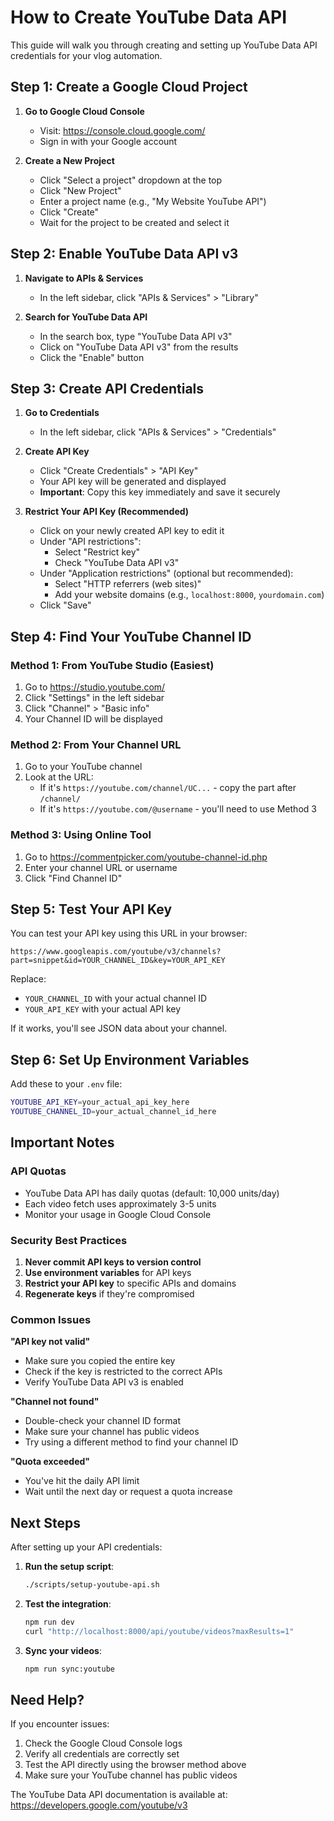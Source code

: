 # How to Create YouTube Data API

This guide will walk you through creating and setting up YouTube Data API credentials for your vlog automation.

## Step 1: Create a Google Cloud Project

1. **Go to Google Cloud Console**
   - Visit: https://console.cloud.google.com/
   - Sign in with your Google account

2. **Create a New Project**
   - Click "Select a project" dropdown at the top
   - Click "New Project"
   - Enter a project name (e.g., "My Website YouTube API")
   - Click "Create"
   - Wait for the project to be created and select it

## Step 2: Enable YouTube Data API v3

1. **Navigate to APIs & Services**
   - In the left sidebar, click "APIs & Services" > "Library"

2. **Search for YouTube Data API**
   - In the search box, type "YouTube Data API v3"
   - Click on "YouTube Data API v3" from the results
   - Click the "Enable" button

## Step 3: Create API Credentials

1. **Go to Credentials**
   - In the left sidebar, click "APIs & Services" > "Credentials"

2. **Create API Key**
   - Click "Create Credentials" > "API Key"
   - Your API key will be generated and displayed
   - **Important**: Copy this key immediately and save it securely

3. **Restrict Your API Key (Recommended)**
   - Click on your newly created API key to edit it
   - Under "API restrictions":
     - Select "Restrict key"
     - Check "YouTube Data API v3"
   - Under "Application restrictions" (optional but recommended):
     - Select "HTTP referrers (web sites)"
     - Add your website domains (e.g., `localhost:8000`, `yourdomain.com`)
   - Click "Save"

## Step 4: Find Your YouTube Channel ID

### Method 1: From YouTube Studio (Easiest)
1. Go to https://studio.youtube.com/
2. Click "Settings" in the left sidebar
3. Click "Channel" > "Basic info"
4. Your Channel ID will be displayed

### Method 2: From Your Channel URL
1. Go to your YouTube channel
2. Look at the URL:
   - If it's `https://youtube.com/channel/UC...` - copy the part after `/channel/`
   - If it's `https://youtube.com/@username` - you'll need to use Method 3

### Method 3: Using Online Tool
1. Go to https://commentpicker.com/youtube-channel-id.php
2. Enter your channel URL or username
3. Click "Find Channel ID"

## Step 5: Test Your API Key

You can test your API key using this URL in your browser:
```
https://www.googleapis.com/youtube/v3/channels?part=snippet&id=YOUR_CHANNEL_ID&key=YOUR_API_KEY
```

Replace:
- `YOUR_CHANNEL_ID` with your actual channel ID
- `YOUR_API_KEY` with your actual API key

If it works, you'll see JSON data about your channel.

## Step 6: Set Up Environment Variables

Add these to your `.env` file:
```bash
YOUTUBE_API_KEY=your_actual_api_key_here
YOUTUBE_CHANNEL_ID=your_actual_channel_id_here
```

## Important Notes

### API Quotas
- YouTube Data API has daily quotas (default: 10,000 units/day)
- Each video fetch uses approximately 3-5 units
- Monitor your usage in Google Cloud Console

### Security Best Practices
1. **Never commit API keys to version control**
2. **Use environment variables** for API keys
3. **Restrict your API key** to specific APIs and domains
4. **Regenerate keys** if they're compromised

### Common Issues

**"API key not valid"**
- Make sure you copied the entire key
- Check if the key is restricted to the correct APIs
- Verify YouTube Data API v3 is enabled

**"Channel not found"**
- Double-check your channel ID format
- Make sure your channel has public videos
- Try using a different method to find your channel ID

**"Quota exceeded"**
- You've hit the daily API limit
- Wait until the next day or request a quota increase

## Next Steps

After setting up your API credentials:

1. **Run the setup script**:
   ```bash
   ./scripts/setup-youtube-api.sh
   ```

2. **Test the integration**:
   ```bash
   npm run dev
   curl "http://localhost:8000/api/youtube/videos?maxResults=1"
   ```

3. **Sync your videos**:
   ```bash
   npm run sync:youtube
   ```

## Need Help?

If you encounter issues:
1. Check the Google Cloud Console logs
2. Verify all credentials are correctly set
3. Test the API directly using the browser method above
4. Make sure your YouTube channel has public videos

The YouTube Data API documentation is available at:
https://developers.google.com/youtube/v3
